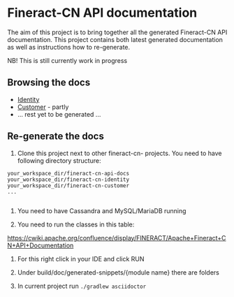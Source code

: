 # Fineract-CN API documentation

The aim of this project is to bring together all the generated Fineract-CN API documentation.
This project contains both latest generated documentation as well as instructions how to re-generate.

NB! This is still currently work in progress 

## Browsing the docs

* [Identity](https://aasaru.github.io/fineract-cn-api-docs/src/main/resources/doc/html5/identity.html)
* [Customer](https://aasaru.github.io/fineract-cn-api-docs/src/main/resources/doc/html5/customer.html) - partly
* ... rest yet to be generated ...


## Re-generate the docs

1. Clone this project next to other fineract-cn- projects. You need to have following directory structure:

 
```
your_workspace_dir/fineract-cn-api-docs
your_workspace_dir/fineract-cn-identity
your_workspace_dir/fineract-cn-customer
...
 
```

1. You need to have Cassandra and MySQL/MariaDB running

1. You need to run the classes in this table:

https://cwiki.apache.org/confluence/display/FINERACT/Apache+Fineract+CN+API+Documentation

1. For this right click in your IDE and click RUN
  
1. Under build/doc/generated-snippets/{module name} there are folders 

1. In current project run `./gradlew asciidoctor`